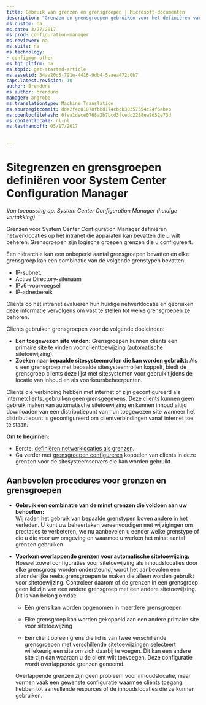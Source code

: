 ```yaml
---
title: Gebruik van grenzen en grensgroepen | Microsoft-documenten
description: "Grenzen en grensgroepen gebruiken voor het definiëren van netwerklocaties en toegankelijkheid van de site-systemen voor apparaten die u beheert."
ms.custom: na
ms.date: 3/27/2017
ms.prod: configuration-manager
ms.reviewer: na
ms.suite: na
ms.technology:
- configmgr-other
ms.tgt_pltfrm: na
ms.topic: get-started-article
ms.assetid: 54aa20d5-791e-4416-9db4-5aaea472c0b7
caps.latest.revision: 10
author: Brenduns
ms.author: brenduns
manager: angrobe
ms.translationtype: Machine Translation
ms.sourcegitcommit: dda2f4c01078fbbd174cbcb30357554c24f6abeb
ms.openlocfilehash: 0fea1dece0768a2b7bcd3fcedc2288ea2d52e73d
ms.contentlocale: nl-nl
ms.lasthandoff: 05/17/2017


---
```

# <a name="define-site-boundaries-and-boundary-groups-for-system-center-configuration-manager"></a>Sitegrenzen en grensgroepen definiëren voor System Center Configuration Manager

*Van toepassing op: System Center Configuration Manager (huidige vertakking)*

Grenzen voor System Center Configuration Manager definiëren netwerklocaties op het intranet die apparaten kan bevatten die u wilt beheren. Grensgroepen zijn logische groepen grenzen die u configureert.

 Een hiërarchie kan een onbeperkt aantal grensgroepen bevatten en elke grensgroep kan een combinatie van de volgende grenstypen bevatten:  

-   IP-subnet,  
-   Active Directory-sitenaam  
-   IPv6-voorvoegsel  
-   IP-adresbereik  

Clients op het intranet evalueren hun huidige netwerklocatie en gebruiken deze informatie vervolgens om vast te stellen tot welke grensgroepen ze behoren.  

 Clients gebruiken grensgroepen voor de volgende doeleinden:  
-   **Een toegewezen site vinden:** Grensgroepen kunnen clients een primaire site te vinden voor clienttoewijzing (automatische sitetoewijzing).  
-   **Zoeken naar bepaalde sitesysteemrollen die kan worden gebruikt:** Als u een grensgroep met bepaalde sitesysteemrollen koppelt, biedt de grensgroep clients deze lijst met sitesystemen voor gebruik tijdens de locatie van inhoud en als voorkeursbeheerpunten.  

Clients die verbinding hebben met internet of zijn geconfigureerd als internetclients, gebruiken geen grensgegevens. Deze clients kunnen geen gebruik maken van automatische sitetoewijzing en kunnen inhoud altijd downloaden van een distributiepunt van hun toegewezen site wanneer het distributiepunt is geconfigureerd om clientverbindingen vanaf internet toe te staan.  

**Om te beginnen:**
- Eerste, [definiëren netwerklocaties als grenzen](/sccm/core/servers/deploy/configure/boundaries).
- Ga verder met [grensgroepen configureren](/sccm/core/servers/deploy/configure/boundary-groups) koppelen van clients in deze grenzen voor de sitesysteemservers die kan worden gebruikt.



##  <a name="BKMK_BoundaryBestPractices"></a>Aanbevolen procedures voor grenzen en grensgroepen  

-   **Gebruik een combinatie van de minst grenzen die voldoen aan uw behoeften:**  
   Wij raden het gebruik van bepaalde grenstypen boven andere in het verleden. U kunt uw beheertaken vereenvoudigen met wijzigingen om prestaties te verbeteren, we nu aanbevelen u eender welke grenstype of die u die voor uw omgeving en waarmee u werken het minst aantal grenzen gebruiken.      

-   **Voorkom overlappende grenzen voor automatische sitetoewijzing:**  
     Hoewel zowel configuraties voor sitetoewijzing als inhoudslocaties door elke grensgroep worden ondersteund, wordt het aanbevolen een afzonderlijke reeks grensgroepen te maken die alleen worden gebruikt voor sitetoewijzing. Controleer daarom of de grenzen in een grensgroep geen lid zijn van een andere grensgroep met een andere sitetoewijzing. Dit is van belang omdat:  

    -   Eén grens kan worden opgenomen in meerdere grensgroepen  

    -   Elke grensgroep kan worden gekoppeld aan een andere primaire site voor sitetoewijzing  

    -   Een client op een grens die lid is van twee verschillende grensgroepen met verschillende sitetoewijzingen selecteert willekeurig een site om zich daarbij te voegen. Dit kan een andere site zijn dan waaraan u de client wilt toevoegen.  Deze configuratie wordt overlappende grenzen genoemd.  

     Overlappende grenzen zijn geen probleem voor inhoudslocatie, maar vormen vaak een gewenste configuratie waarmee clients toegang hebben tot aanvullende resources of de inhoudslocaties die ze kunnen gebruiken.  

